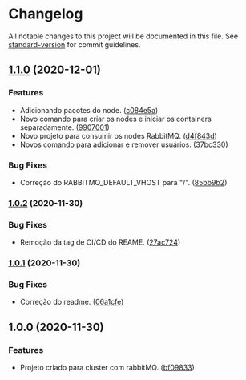 # Changelog

All notable changes to this project will be documented in this file. See [standard-version](https://github.com/conventional-changelog/standard-version) for commit guidelines.

## [1.1.0](https://github.com/danielso2007/cluster_rabbitmq_docker_compose/compare/v1.0.2...v1.1.0) (2020-12-01)


### Features

* Adicionando pacotes do node. ([c084e5a](https://github.com/danielso2007/cluster_rabbitmq_docker_compose/commit/c084e5ae17835c2f2c5be45fee5e1df8e98afcba))
* Novo comando para criar os nodes e iniciar os containers separadamente. ([9907001](https://github.com/danielso2007/cluster_rabbitmq_docker_compose/commit/99070018423da54e9048cd85eb044fe71f82f0c3))
* Novo projeto para consumir os nodes RabbitMQ. ([d4f843d](https://github.com/danielso2007/cluster_rabbitmq_docker_compose/commit/d4f843dea9c1f9e1e72a26cb3234bbd9d91d4ad7))
* Novos comando para adicionar e remover usuários. ([37bc330](https://github.com/danielso2007/cluster_rabbitmq_docker_compose/commit/37bc3307aaecc55a94fbbbffd520f0bfae6a8c11))


### Bug Fixes

* Correção do RABBITMQ_DEFAULT_VHOST para "/". ([85bb9b2](https://github.com/danielso2007/cluster_rabbitmq_docker_compose/commit/85bb9b2e1eee0386e0e3c69651e0032ae622923d))

### [1.0.2](https://github.com/danielso2007/cluster_rabbitmq_docker_compose/compare/v1.0.1...v1.0.2) (2020-11-30)


### Bug Fixes

* Remoção da tag de CI/CD do REAME. ([27ac724](https://github.com/danielso2007/cluster_rabbitmq_docker_compose/commit/27ac724f9d6ef2aeccd86ffcebde46da215104f3))

### [1.0.1](https://github.com/danielso2007/cluster_rabbitmq_docker_compose/compare/v1.0.0...v1.0.1) (2020-11-30)


### Bug Fixes

* Correção do readme. ([06a1cfe](https://github.com/danielso2007/cluster_rabbitmq_docker_compose/commit/06a1cfec69f06fd583f1ef90a8bcc3488c771beb))

## 1.0.0 (2020-11-30)


### Features

* Projeto criado para cluster com rabbitMQ. ([bf09833](https://github.com/danielso2007/cluster_rabbitmq_docker_compose/commit/bf098330bde2ed3c978044cdaad92b0a687ee34f))
